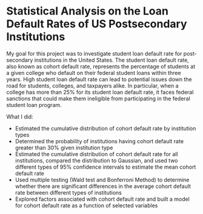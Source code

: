 # Statistical Analysis on the Loan Default Rates of US Postsecondary Institutions
My goal for this project was to investigate student loan default rate for post-secondary institutions in the United States. The student loan default rate, also known as cohort default rate, represents the percentage of students at a given college who default on their federal student loans within three years. High student loan default rate can lead to potential issues down the road for students, colleges, and taxpayers alike. In particular, when a college has more than 25% for its student loan default rate, it faces federal sanctions that could make them ineligible from participating in the federal student loan program.

What I did:

- Estimated the cumulative distribution of cohort default rate by institution types
- Determined the probability of institutions having cohort default rate greater than 30% given institution type
- Estimated the cumulative distribution of cohort default rate for all institutions, compared the distribution to Gaussian, and used two different types of 95% confidence intervals to estimate the mean cohort default rate
- Used multiple testing (Wald test and Bonferroni Method) to determine whether there are significant differences in the average cohort default rate between different types of institutions
- Explored factors associated with cohort default rate and built a model for cohort default rate as a function of selected variables
